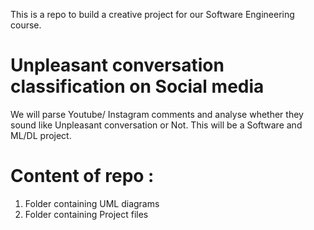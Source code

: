 This is a repo to build a creative project for our Software Engineering course.
# Unpleasant conversation classification on Social media
We will parse Youtube/ Instagram comments and analyse whether they sound like Unpleasant conversation or Not.
This will be a Software and ML/DL project.

# Content of repo :
1. Folder containing UML diagrams
2. Folder containing Project files  



